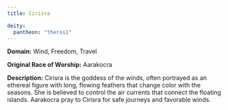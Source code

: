 ```yaml
---
title: Cirisra

deity: 
  pantheon: "theros1"
---
```


**Domain:** Wind, Freedom, Travel

**Original Race of Worship:** Aarakocra

**Description:** Cirisra is the goddess of the winds, often portrayed as an ethereal figure with long, flowing feathers that change color with the seasons. She is believed to control the air currents that connect the floating islands. Aarakocra pray to Cirisra for safe journeys and favorable winds.

<!--more-->

